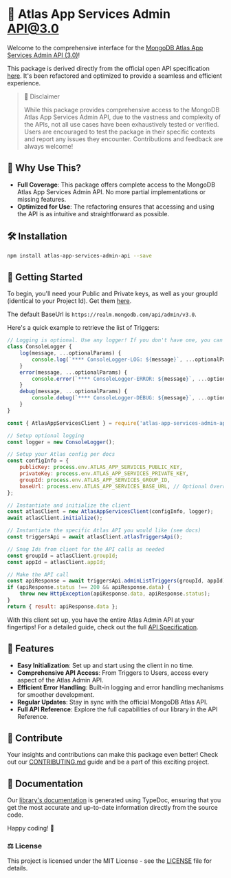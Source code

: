 # 🎉 Atlas App Services Admin API@3.0

Welcome to the comprehensive interface for the [MongoDB Atlas App Services Admin API (3.0)](https://www.mongodb.com/docs/atlas/app-services/admin/api/v3/)!

This package is derived directly from the official open API specification [here](blob:https://www.mongodb.com/78fd1eaa-8b75-4f59-b462-043187294fd5). It's been refactored and optimized to provide a seamless and efficient experience.

> 🚨 Disclaimer
>
> While this package provides comprehensive access to the MongoDB Atlas App Services Admin API, due to the vastness and complexity of the APIs, not all use cases have been exhaustively tested or verified. Users are encouraged to test the package in their specific contexts and report any issues they encounter. Contributions and feedback are always welcome!

## 🌟 Why Use This?

- **Full Coverage**: This package offers complete access to the MongoDB Atlas App Services Admin API. No more partial implementations or missing features.
- **Optimized for Use**: The refactoring ensures that accessing and using the API is as intuitive and straightforward as possible.

## 🛠 Installation

```sh
npm install atlas-app-services-admin-api --save
```

## 🚀 Getting Started

To begin, you'll need your Public and Private keys, as well as your groupId (identical to your Project Id). Get them [here](https://www.mongodb.com/docs/atlas/app-services/admin/api/v3/).

The default BaseUrl is `https://realm.mongodb.com/api/admin/v3.0`.

Here's a quick example to retrieve the list of Triggers:

```javascript
// Logging is optional. Use any logger! If you don't have one, you can map the console:
class ConsoleLogger {
    log(message, ...optionalParams) {
        console.log(`**** ConsoleLogger-LOG: ${message}`, ...optionalParams);
    }
    error(message, ...optionalParams) {
        console.error(`**** ConsoleLogger-ERROR: ${message}`, ...optionalParams);
    }
    debug(message, ...optionalParams) {
        console.debug(`**** ConsoleLogger-DEBUG: ${message}`, ...optionalParams);
    }
}

const { AtlasAppServicesClient } = require('atlas-app-services-admin-api');

// Setup optional logging
const logger = new ConsoleLogger();

// Setup your Atlas config per docs
const configInfo = {
    publicKey: process.env.ATLAS_APP_SERVICES_PUBLIC_KEY,
    privateKey: process.env.ATLAS_APP_SERVICES_PRIVATE_KEY,
    groupId: process.env.ATLAS_APP_SERVICES_GROUP_ID,
    baseUrl: process.env.ATLAS_APP_SERVICES_BASE_URL, // Optional Override
};

// Instantiate and initialize the client
const atlasClient = new AtlasAppServicesClient(configInfo, logger);
await atlasClient.initialize();

// Instantiate the specific Atlas API you would like (see docs)
const triggersApi = await atlasClient.atlasTriggersApi();

// Snag Ids from client for the API calls as needed
const groupId = atlasClient.groupId;
const appId = atlasClient.appId;

// Make the API call
const apiResponse = await triggersApi.adminListTriggers(groupId, appId);
if (apiResponse.status !== 200 && apiResponse.data) {
    throw new HttpException(apiResponse.data, apiResponse.status);
}
return { result: apiResponse.data };
```

With this client set up, you have the entire Atlas Admin API at your fingertips! For a detailed guide, check out the full [API Specification](https://gfay63.github.io/atlas-app-services-admin-api/).

## 📌 Features

- **Easy Initialization**: Set up and start using the client in no time.
- **Comprehensive API Access**: From Triggers to Users, access every aspect of the Atlas Admin API.
- **Efficient Error Handling**: Built-in logging and error handling mechanisms for smoother development.
- **Regular Updates**: Stay in sync with the official MongoDB Atlas API.
- **Full API Reference**: Explore the full capabilities of our library in the API Reference.

## 🤝 Contribute

Your insights and contributions can make this package even better! Check out our [CONTRIBUTING.md](./CONTRIBUTING.md) guide and be a part of this exciting project.

## 📖 Documentation

Our [library's documentation](https://gfay63.github.io/atlas-app-services-admin-api/) is generated using TypeDoc, ensuring that you get the most accurate and up-to-date information directly from the source code.

Happy coding! 🎉

### ⚖️ License

This project is licensed under the MIT License - see the [LICENSE](./LICENSE) file for details.
